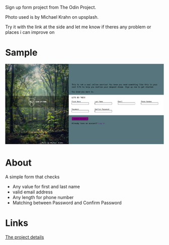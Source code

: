 Sign up form project from The Odin Project.

Photo used is by Michael Krahn on upsplash.

Try it with the link at the side and let me know if theres any problem or places i can improve on

# Sample

![img](assets/sample.jpg)

# About
A simple form that checks
-  Any value for first and last name
-  valid email address
-  Any length for phone number
-  Matching between Password and Confirm Password

# Links
[The project details](https://www.theodinproject.com/paths/full-stack-javascript/courses/intermediate-html-and-css/lessons/sign-up-form)
